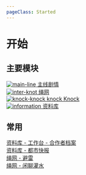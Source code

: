 ```yaml
---
pageClass: Started
---
```


# 开始

## 主要模块

<nav class="grid">
  <div class="pager">
    <a class="page-link" href="/main-line/index">
      <img src="/started-img/main-line.png" title="main-line" lazy="loaded" />
      <span class="page-title">主线剧情</span>
    </a>
  </div>
  <div class="pager">
    <a class="page-link" href="/inter-knot/index">
      <img src="/started-img/inter-knot.png" title="inter-knot" lazy="loaded" />
      <span class="page-title">绳网</span>
    </a>
  </div>
  <div class="pager">
    <a class="page-link" href="/knock-knock/index"
      ><img src="/started-img/knock-knock.png" title="knock-knock" lazy="loaded" />
      <span class="page-title">knock Knock</span></a
    >
  </div>
  <div class="pager">
    <a class="page-link" href="/information/index"
      ><img src="/started-img/information.png" title="information" lazy="loaded" />
      <span class="page-title">资料库</span></a
    >
  </div>
</nav>

## 常用

<nav class="grid">
  <div class="pager">
    <a class="page-link" href="/information/workbench/archive"
      ><span class="page-title">资料库 - 工作台 - 合作者档案</span></a
    >
  </div>
  <div class="pager">
    <a class="page-link" href="/information/urban-express"
      ><span class="page-title">资料库 - 都市快报</span></a
    >
  </div>
  <div class="pager">
    <a class="page-link" href="/inter-knot/steering-clear-of"
      ><span class="page-title">绳网 - 避雷</span></a
    >
  </div>
  <div class="pager">
    <a class="page-link" href="/inter-knot/chat"
      ><span class="page-title">绳网 - 闲聊灌水</span></a
    >
  </div>
</nav>

